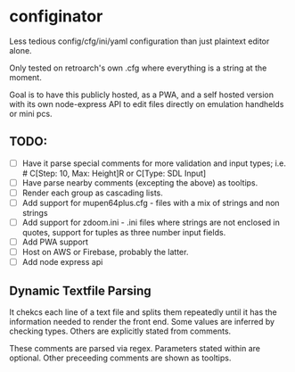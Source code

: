 # configinator

Less tedious config/cfg/ini/yaml configuration than just plaintext editor alone.

Only tested on retroarch's own .cfg where everything is a string at the moment.

Goal is to have this publicly hosted, as a PWA, and a self hosted version with its own node-express API to edit files directly on emulation handhelds or mini pcs.

## TODO:
- [ ] Have it parse special comments for more validation and input types; i.e. # C[Step: 10, Max: Height]R or C[Type: SDL Input]
- [ ] Have parse nearby comments (excepting the above) as tooltips.
- [ ] Render each group as cascading lists.
- [ ] Add support for mupen64plus.cfg - files with a mix of strings and non strings
- [ ] Add support for zdoom.ini - .ini files where strings are not enclosed in quotes, support for tuples as three number input fields.
- [ ] Add PWA support
- [ ] Host on AWS or Firebase, probably the latter.
- [ ] Add node express api

## Dynamic Textfile Parsing
It chekcs each line of a text file and splits them repeatedly until it has the information needed to render the front end. Some values are inferred by checking types. Others are explicitly stated from comments.

These comments are parsed via regex. Parameters stated within are optional. Other preceeding comments are shown as tooltips. 